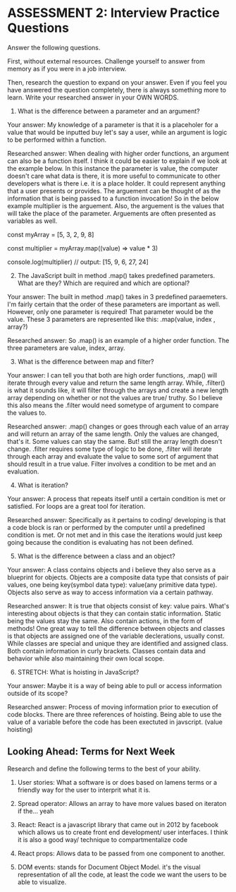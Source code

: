 # ASSESSMENT 2: Interview Practice Questions

Answer the following questions.

First, without external resources. Challenge yourself to answer from memory as if you were in a job interview.

Then, research the question to expand on your answer. Even if you feel you have answered the question completely, there is always something more to learn. Write your researched answer in your OWN WORDS.

1. What is the difference between a parameter and an argument?

Your answer: My knowledge of a parameter is that it is a placeholer for a value that would be inputted buy let's say a user, while an argument is logic to be performed within a function.

Researched answer: When dealing with higher order functions, an argument can also be a function itself. I think it could be easier to explain if we look at the example below. In this instance the parameter is value, the computer doesn't care what data is there, it is more useful to communicate to other developers what is there i.e. it is a place holder. It could represent anything that a user presents or provides. The arguement can be thought of as the information that is being passed to a function invocation! So in the below example multiplier is the arguement. Also, the arguement is the values that will take the place of the parameter. Arguements are often presented as variables as well.

const myArray = [5, 3, 2, 9, 8]

const multiplier = myArray.map((value) => value * 3)

console.log(multiplier)
// output: [15, 9, 6, 27, 24]

2. The JavaScript built in method .map() takes predefined parameters. What are they? Which are required and which are optional?

Your answer: The built in method .map() takes in 3 predefined paraemeters. I'm fairly certain that the order of these parameters are important as well. However, only one parameter is required! That parameter would be the value. These 3 parameters are represented like this: .map(value, index , array?)

Researched answer: So .map() is an example of a higher order function. The three parameters are value, index, array. 

3. What is the difference between map and filter?

Your answer: I can tell you that both are high order functions, .map() will iterate through every value and return the same length array. While, .filter() is what it sounds like, it will filter through the arrays and create a new length array depending on whether or not the values are true/ truthy. So I believe this also means the .filter would need sometype of argument to compare the values to.

Researched answer: .map() changes or goes through each value of an array and will return an array of the same length. Only the values are changed, that's it. Some values can stay the same. But! still the array length doesn't change. .filter requires some type of logic to be done, .filter will iterate through each array and evaluate the value to some sort of argument that should result in a true value. Filter involves a condition to be met and an evaluation.

4. What is iteration?

Your answer: A process that repeats itself until a certain condition is met or satisfied. For loops are a great tool for iteration.

Researched answer: Specifically as it pertains to coding/ developing is that a code block is ran or performed by the computer until a predefined condition is met. Or not met and in this case the iterations would just keep going because the condition is evaluating has not been defined.

5. What is the difference between a class and an object?

Your answer: A class contains objects and i believe they also serve as a blueprint for objects. Objects are a composite data type that consists of pair values, one being key(symbol data type): value(any primitive data type). Objects also serve as way to access information via a certain pathway.

Researched answer: It is true that objects consist of key: value pairs. What's interesting about objects is that they can contain static information. Static being the values stay the same. Also contain actions, in the form of methods! One great way to tell the difference between objects and classes is that objects are assigned one of the variable declerations, usually const. While classes are special and unique they are identified and assigned class. Both contain information in curly brackets. Classes contain data and behavior while also maintaining their own local scope.

6. STRETCH: What is hoisting in JavaScript?

Your answer: Maybe it is a way of being able to pull or access information outside of its scope? 

Researched answer:
Process of moving information prior to execution of code blocks. There are three references of hoisting. Being able to use the value of a variable before the code has been exectuted in javscript. (value hoisting)

## Looking Ahead: Terms for Next Week

Research and define the following terms to the best of your ability.

1. User stories: What a software is or does based on lamens terms or a friendly way for the user to interprit what it is.

2. Spread operator: Allows an array to have more values based on iteraton if the... yeah

3. React: React is a javascript library that came out in 2012 by facebook which allows us to create front end development/ user interfaces. I think it is also a good way/ technique to compartmentalize code

4. React props: Allows data to be passed from one component to another. 

5. DOM events: stands for Document Object Model. it's the visual representation of all the code, at least the code we want the users to be able to visualize.
